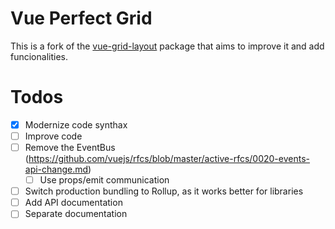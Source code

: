# Vue Perfect Grid

This is a fork of the [vue-grid-layout](https://github.com/jbaysolutions/vue-grid-layout) package that aims to improve it and add funcionalities.

# Todos

- [x] Modernize code synthax
- [ ] Improve code
- [ ] Remove the EventBus (https://github.com/vuejs/rfcs/blob/master/active-rfcs/0020-events-api-change.md)
  - [ ] Use props/emit communication
- [ ] Switch production bundling to Rollup, as it works better for libraries
- [ ] Add API documentation
- [ ] Separate documentation